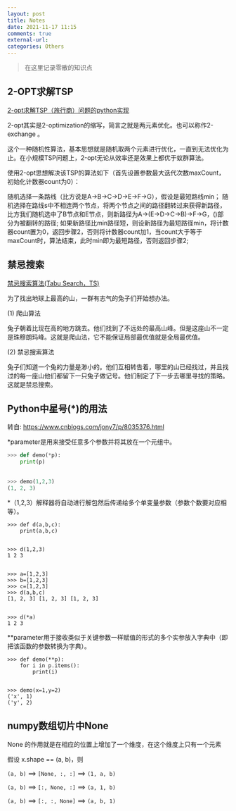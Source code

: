 ```yaml
---
layout: post
title: Notes
date: 2021-11-17 11:15
comments: true
external-url:
categories: Others
---
```


> 在这里记录零散的知识点

## 2-OPT求解TSP

[2-opt求解TSP（旅行商）问题的python实现](https://blog.csdn.net/qq_33256688/article/details/75642525)

2-opt其实是2-optimization的缩写，简言之就是两元素优化。也可以称作2-exchange 。

这个一种随机性算法，基本思想就是随机取两个元素进行优化，一直到无法优化为止。在小规模TSP问题上，2-opt无论从效率还是效果上都优于蚁群算法。

使用2-opt思想解决该TSP的算法如下（首先设置参数最大迭代次数maxCount，初始化计数器count为0）：

随机选择一条路线（比方说是A->B->C->D->E->F->G），假设是最短路线min；
随机选择在路线s中不相连两个节点，将两个节点之间的路径翻转过来获得新路径，比方我们随机选中了B节点和E节点，则新路径为A->(E->D->C->B)->F->G，()部分为被翻转的路径;
如果新路径比min路径短，则设新路径为最短路径min，将计数器count置为0，返回步骤2，否则将计数器count加1，当count大于等于maxCount时，算法结束，此时min即为最短路径，否则返回步骤2;

## 禁忌搜索

[禁忌搜索算法(Tabu Search，TS)](https://www.cnblogs.com/dengfaheng/p/9737556.html)

为了找出地球上最高的山，一群有志气的兔子们开始想办法。 

(1) 爬山算法

兔子朝着比现在高的地方跳去。他们找到了不远处的最高山峰。但是这座山不一定是珠穆朗玛峰。这就是爬山法，它不能保证局部最优值就是全局最优值。 

(2) 禁忌搜索算法

兔子们知道一个兔的力量是渺小的。他们互相转告着，哪里的山已经找过，并且找过的每一座山他们都留下一只兔子做记号。他们制定了下一步去哪里寻找的策略。这就是禁忌搜索。

## Python中星号(*)的用法

转自: https://www.cnblogs.com/jony7/p/8035376.html

*parameter是用来接受任意多个参数并将其放在一个元组中。

```python
>>> def demo(*p):
    print(p)
 
    
>>> demo(1,2,3)
(1, 2, 3)
```

*（1,2,3）解释器将自动进行解包然后传递给多个单变量参数（参数个数要对应相等）。

```
>>> def d(a,b,c):
    print(a,b,c)
 
    
>>> d(1,2,3)
1 2 3
 
 
>>> a=[1,2,3]
>>> b=[1,2,3]
>>> c=[1,2,3]
>>> d(a,b,c)
[1, 2, 3] [1, 2, 3] [1, 2, 3]
 
    
>>> d(*a)
1 2 3
```

 **parameter用于接收类似于关键参数一样赋值的形式的多个实参放入字典中（即把该函数的参数转换为字典）。

```
>>> def demo(**p):
    for i in p.items():
        print(i)
 
        
>>> demo(x=1,y=2)
('x', 1)
('y', 2)
```

## numpy数组切片中None

None 的作用就是在相应的位置上增加了一个维度，在这个维度上只有一个元素

假设 x.shape == (a, b)，则

`(a, b)` ==> `[None, :, :]` ==> `(1, a, b)`

`(a, b)` ==> `[:, None, :]` ==> `(a, 1, b)`

`(a, b)` ==> `[:, :, None]` ==> `(a, b, 1)` 